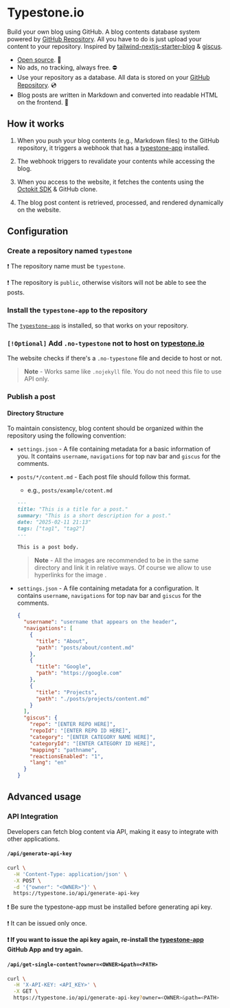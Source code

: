 # Typestone.io

Build your own blog using GitHub. A blog contents database system powered by [GitHub Repository](https://docs.github.com/repositories/creating-and-managing-repositories/about-repositories). All you have to do is just upload your content to your repository. Inspired by [tailwind-nextjs-starter-blog](https://github.com/timlrx/tailwind-nextjs-starter-blog) & [giscus](https://github.com/giscus/giscus).

- [Open source](https://github.com/discaptive/typestone-client). 🙏
- No ads, no tracking, always free. ⛔️
- Use your repository as a database. All data is stored on your [GitHub Repository](https://docs.github.com/repositories/creating-and-managing-repositories/about-repositories). 💿
- Blog posts are written in Markdown and converted into readable HTML on the frontend. 🔗

## How it works

1. When you push your blog contents (e.g., Markdown files) to the GitHub repository, it triggers a webhook that has a [typestone-app](https://github.com/apps/typestone-app) installed.

2. The webhook triggers to revalidate your contents while accessing the blog.

3. When you access to the website, it fetches the contents using the [Octokit SDK](https://github.com/octokit) & GitHub clone.

4. The blog post content is retrieved, processed, and rendered dynamically on the website.

## Configuration

### Create a repository named `typestone`

❗️ The repository name must be `typestone`.

❗️ The repository is `public`, otherwise visitors will not be able to see the posts.

### Install the `typestone-app` to the repository

The [`typestone-app`](https://github.com/apps/typestone-app) is installed, so that works on your repository.

### `[!Optional]` Add `.no-typestone` not to host on [typestone.io](https://typestone.io)

The website checks if there's a `.no-typestone` file and decide to host or not.

> **Note** -
> Works same like `.nojekyll` file.
> You do not need this file to use API only.

### Publish a post

#### Directory Structure

To maintain consistency, blog content should be organized within the repository using the following convention:

- `settings.json` - A file containing metadata for a basic information of you. It contains `username`, `navigations` for top nav bar and `giscus` for the comments.
- `posts/*/content.md` - Each post file should follow this format.

  - e.g., `posts/example/cotent.md`

  ```markdown
  ---
  title: "This is a title for a post."
  summary: "This is a short description for a post."
  date: "2025-02-11 21:13"
  tags: ["tag1", "tag2"]
  ---

  This is a post body.
  ```

  > **Note** -
  > All the images are recommended to be in the same directory and link it in relative ways.
  > Of course we allow to use hyperlinks for the image .

- `settings.json` - A file containing metadata for a configuration. It contains `username`, `navigations` for top nav bar and `giscus` for the comments.

  ```json
  {
    "username": "username that appears on the header",
    "navigations": [
      {
        "title": "About",
        "path": "posts/about/content.md"
      },
      {
        "title": "Google",
        "path": "https://google.com"
      },
      {
        "title": "Projects",
        "path": "./posts/projects/content.md"
      }
    ],
    "giscus": {
      "repo": "[ENTER REPO HERE]",
      "repoId": "[ENTER REPO ID HERE]",
      "category": "[ENTER CATEGORY NAME HERE]",
      "categoryId": "[ENTER CATEGORY ID HERE]",
      "mapping": "pathname",
      "reactionsEnabled": "1",
      "lang": "en"
    }
  }
  ```

## Advanced usage

### API Integration

Developers can fetch blog content via API, making it easy to integrate with other applications.

#### `/api/generate-api-key`

```bash
curl \
  -H 'Content-Type: application/json' \
  -X POST \
  -d '{"owner": "<OWNER>"}' \
  https://typestone.io/api/generate-api-key
```

❗️ Be sure the typestone-app must be installed before generating api key.

❗️ It can be issued only once.

**❗️ If you want to issue the api key again, re-install the [typestone-app](https://github.com/apps/typestone-app) GitHub App and try again.**

#### `/api/get-single-content?owner=<OWNER>&path=<PATH>`

```bash
curl \
  -H 'X-API-KEY: <API_KEY>' \
  -X GET \
  https://typestone.io/api/generate-api-key?owner=<OWNER>&path=<PATH>
```
